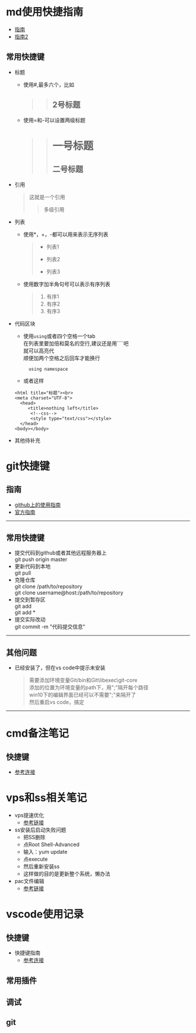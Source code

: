 # md使用快捷指南
* [指南](http://wowubuntu.com/markdown/#list)
* [指南2](http://www.appinn.com/markdown/)
## 常用快捷键
* 标题
  * 使用#,最多六个，比如
    >>## 2号标题
  * 使用=和-可以设置两级标题
    >>一号标题
    >>=======
    >>二号标题
    >>-------

* 引用
  >这就是一个引用
  >>多级引用

* 列表
  * 使用*，+，-都可以用来表示无序列表
    >* 列表1
    >- 列表2
    >+ 列表3

  * 使用数字加半角句号可以表示有序列表
    >1. 有序1
    >2. 有序2
    >3. 有序3
* 代码区块
  * 使用````using````或者四个空格一个tab  
  在列表里要加倍和莫名的空行,建议还是用\````吧   
  就可以高亮代  
  顺便加两个空格之后回车才能换行  

          using namespace

  * 或者这样

  ````
  <html title="标题"><br>
  <meta charset="UTF-8">
    <head>
       <title>nothing left</title>
        <!--css-->
        <style type="text/css"></style>
    </head>
  <body></body>
  ````
* 其他待补充


# git快捷键
## 指南
* [github上的使用指南](http://rogerdudler.github.io/git-guide/index.zh.html)
* [官方指南](https://git-scm.com/book/zh/v2)
***
## 常用快捷键
* 提交代码到github或者其他远程服务器上  
  git push origin master
* 更新代码到本地  
  git pull
* 克隆仓库  
  git clone /path/to/repository  
  git clone username@host:/path/to/repository  
* 提交到暂存区  
  git add <filename>  
  git add *  
* 提交实际改动  
  git commit -m "代码提交信息"
***
## 其他问题
* 已经安装了，但在vs code中提示未安装
  >需要添加环境变量Git/bin和Git\libexec\git-core  
  >添加的位置为环境变量的path下，用";"隔开每个路径  
  >win10下的编辑界面已经可以不需要";"来隔开了  
  >然后重启vs code，搞定

  
---
# cmd备注笔记
## 快捷键
* [参考连接](http://blog.csdn.net/yeliping2011/article/details/7210700)

# vps和ss相关笔记
* vps提速优化  
  * [参考链接](http://www.jianshu.com/p/41de7de06c37)
* ss安装后启动失败问题
  * 把SS删除
  * 点Root Shell-Advanced
  * 输入：yum update 
  * 点execute
  * 然后重新安装ss  
  * 这样做的目的是更新整个系统，懒办法
* pac文件编辑
  * [参考链接](http://www.tuicool.com/articles/V77jyu)  

# vscode使用记录
## 快捷键
* 快捷键指南  
  * [参考连接]()

## 常用插件

## 调试

## git